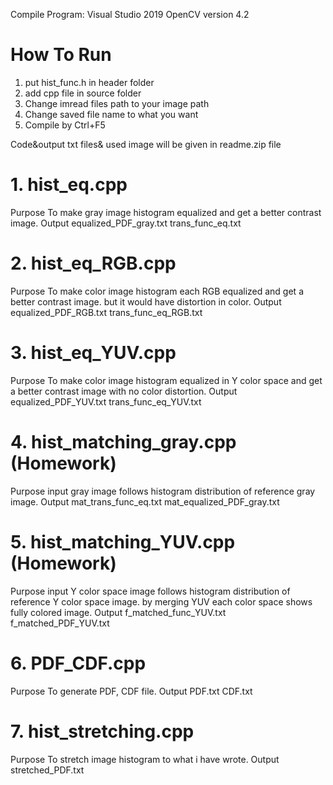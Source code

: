 Compile Program: Visual Studio 2019
OpenCV version 4.2
# How To Run
1. put hist_func.h in header folder
2. add cpp file in source folder 
3. Change imread files path to your image path
4. Change saved file name to what you want  
5. Compile by Ctrl+F5

Code&output txt files& used image will be given in readme.zip file
# 1. hist_eq.cpp	
Purpose
To make gray image histogram equalized and get a better contrast image.
Output
equalized_PDF_gray.txt trans_func_eq.txt
# 2. hist_eq_RGB.cpp	
Purpose
To make color image histogram each RGB equalized and get a better contrast image.
but it would have distortion in color.
Output
equalized_PDF_RGB.txt trans_func_eq_RGB.txt
# 3. hist_eq_YUV.cpp	
Purpose
To make color image histogram equalized in Y color space and get a better contrast image with 
no color distortion.
Output
equalized_PDF_YUV.txt trans_func_eq_YUV.txt
# 4. hist_matching_gray.cpp	(Homework)	
Purpose
input gray image follows histogram distribution of reference gray image. 
Output
mat_trans_func_eq.txt mat_equalized_PDF_gray.txt 
# 5. hist_matching_YUV.cpp	(Homework)	
Purpose
input Y color space image follows histogram distribution of reference Y color space image. 
by merging YUV each color space shows fully colored image. 
Output
f_matched_func_YUV.txt f_matched_PDF_YUV.txt 
# 6. PDF_CDF.cpp 	
Purpose
To generate PDF, CDF file. 
Output
PDF.txt CDF.txt
# 7. hist_stretching.cpp 	
Purpose
To stretch image histogram to what i have wrote. 
Output
stretched_PDF.txt